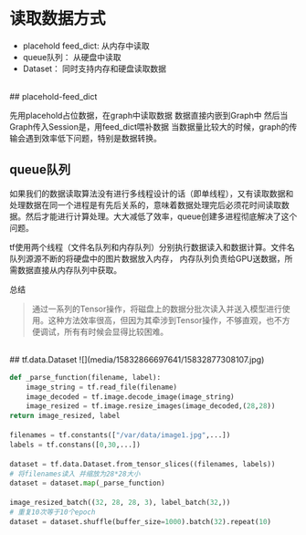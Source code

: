 # 读取数据方式
- placehold feed_dict: 从内存中读取 
- queue队列： 从硬盘中读取 
- Dataset： 同时支持内存和硬盘读取数据 


<br>
## placehold-feed_dict 

先用placehold占位数据，在graph中读取数据 数据直接内嵌到Graph中 然后当Graph传入Session是，用feed_dict喂补数据 当数据量比较大的时候，graph的传输会遇到效率低下问题，特别是数据转换。 

## queue队列
如果我们的数据读取算法没有进行多线程设计的话（即单线程），又有读取数据和处理数据在同一个进程是有先后关系的，意味着数据处理完后必须花时间读取数据。然后才能进行计算处理。大大减低了效率，queue创建多进程彻底解决了这个问题。

tf使用两个线程（文件名队列和内存队列）分别执行数据读入和数据计算。文件名队列源源不断的将硬盘中的图片数据放入内存， 内存队列负责给GPU送数据，所需数据直接从内存队列中获取。

总结
> 通过一系列的Tensor操作，将磁盘上的数据分批次读入并送入模型进行使用。这种方法效率很高，但因为其牵涉到Tensor操作，不够直观，也不方便调试，所有有时候会显得比较困难。


<br>
## tf.data.Dataset 
![](media/15832866697641/15832877308107.jpg)


```python
def _parse_function(filename, label):
    image_string = tf.read_file(filename)
    image_decoded = tf.image.decode_image(image_string)
    image_resized = tf.image.resize_images(image_decoded,(28,28))
return image_resized, label

filenames = tf.constants(["/var/data/image1.jpg",...])
labels = tf.constans([0,30,...])

dataset = tf.data.Dataset.from_tensor_slices((filenames, labels))
# 将filenames读入 并缩放为28*28大小 
dataset = dataset.map(_parse_function) 

image_resized_batch((32, 28, 28, 3), label_batch(32,))
# 重复10次等于10个epoch
dataset = dataset.shuffle(buffer_size=1000).batch(32).repeat(10)

```